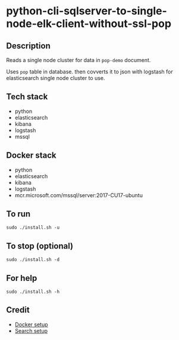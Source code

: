 # python-cli-sqlserver-to-single-node-elk-client-without-ssl-pop

## Description
Reads a single node cluster for data in `pop-demo` document.

Uses `pop` table in database. then covverts it to json with logstash for elasticsearch single node cluster to use.

## Tech stack
- python
- elasticsearch
- kibana
- logstash
- mssql

## Docker stack
- python
- elasticsearch
- kibana
- logstash
- mcr.microsoft.com/mssql/server:2017-CU17-ubuntu

## To run
`sudo ./install.sh -u`

## To stop (optional)
`sudo ./install.sh -d`

## For help
`sudo ./install.sh -h`

## Credit
- [Docker setup](https://lynn-kwong.medium.com/all-you-need-to-know-about-using-elasticsearch-in-python-b9ed00e0fdf0)
- [Search setup](https://www.elastic.co/guide/en/elasticsearch/client/python-api/master/examples.html)